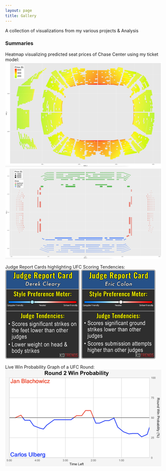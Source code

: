 ```yaml
---
layout: page
title: Gallery
---
```


A collection of visualizations from my various projects & Analysis

### Summaries
Heatmap visualizing predicted seat prices of Chase Center using my ticket model: &nbsp;<br>
<img src="/assets/nba/lb_heatmap.png" alt="Image" width="600"/>
<img src="/assets/nba/cs_size_graph.png" alt="Image" width="600"/> 

Judge Report Cards highlighting UFC Scoring Tendencies: &nbsp;<br>
<img src="/assets/ufc/cleary_report_card.png" alt="Image" width="240"/>
<img src="/assets/ufc/colon_report_card.png" alt="Image" width="240"/> 

Live Win Probability Graph of a UFC Round: &nbsp;<br>
<img src="/assets/ufc/win_prob_graph.png" alt="Image" width="700"/>

